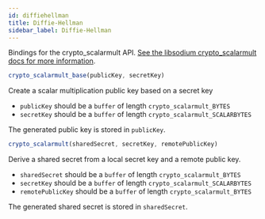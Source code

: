 ```yaml
---
id: diffiehellman
title: Diffie-Hellman
sidebar_label: Diffie-Hellman
---
```


Bindings for the crypto_scalarmult API. [See the libsodium crypto_scalarmult docs for more information](https://download.libsodium.org/doc/advanced/scalar_multiplication).

``` js
crypto_scalarmult_base(publicKey, secretKey)
```
Create a scalar multiplication public key based on a secret key
* `publicKey` should be a `buffer` of length `crypto_scalarmult_BYTES`
* `secretKey` should be a `buffer` of length `crypto_scalarmult_SCALARBYTES`

The generated public key is stored in `publicKey`.

``` js
crypto_scalarmult(sharedSecret, secretKey, remotePublicKey)
```
Derive a shared secret from a local secret key and a remote public key.
* `sharedSecret` should be a `buffer` of length `crypto_scalarmult_BYTES`
* `secretKey` should be a `buffer` of length `crypto_scalarmult_SCALARBYTES`
* `remotePublicKey` should be a `buffer` of length `crypto_scalarmult_BYTES`

The generated shared secret is stored in `sharedSecret`.